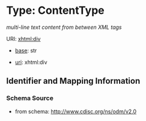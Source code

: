 # Type: ContentType




_multi-line text content from between XML tags_



URI: [xhtml:div](http://www.w3.org/1999/xhtmldiv)

* [base](https://w3id.org/linkml/base): str

* [uri](https://w3id.org/linkml/uri): xhtml:div









## Identifier and Mapping Information







### Schema Source


* from schema: http://www.cdisc.org/ns/odm/v2.0



